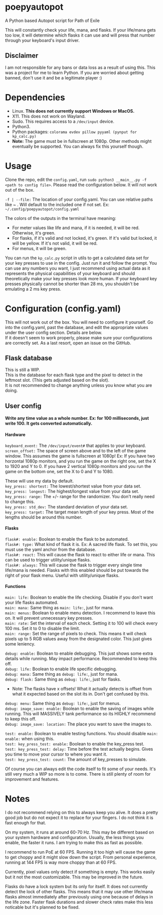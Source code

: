 # poepyautopot
A Python based Autopot script for Path of Exile </br>

This will constantly check your life, mana, and flasks. If your life/mana gets too low, it will determine which flasks it can use and will press that number through your keyboard's input driver. </br>

## Disclaimer
I am not responsible for any bans or data loss as a result of using this. This was a project for me to learn Python. If you are worried about getting banned, don't use it and be a legitimate player :) </br>

# Dependencies
* Linux. <b>This does not currently support Windows or MacOS.</b>
* X11. This does not work on Wayland.
* Sudo. This requires access to a `/dev/input` device.
* Python3.
* Python packages: `colorama evdev pillow pyyaml (pynput for kp_calc.py)`
* <b>Note:</b> The game must be in fullscreen at 1080p. Other methods might eventually be supported. You can always fix this yourself though.

# Usage
Clone the repo, edit the `config.yaml`, run `sudo python3 __main__.py -f <path to config file>`. Please read the configuration below. It will not work out of the box. </br>

`-f | --file:` The location of your config.yaml. You can use relative paths like ~ . Will default to the included one if not set. Ex: `~/.config/poepyautopot/config.yaml` </br>

The colors of the outputs in the terminal have meaning:
* For meter values like life and mana, if it is needed, it will be red. Otherwise, it's green.
* For flasks, if it's valid and not locked, it's green. If it's valid but locked, it will be yellow. If it's not valid, it will be red.
* For menus, it will be green. </br>

You can run the `kp_calc.py` script in utils to get a calculated data set for your key presses to use in the config. Just run it and follow the prompt. You can use any numbers you want, I just recommend using actual data as it represents the physical capabilities of your keyboard and should theoretically make your key presses look more human. If your keyboard key presses physically cannot be shorter than 28 ms, you shouldn't be emulating a 2 ms key press. </br>

# Configuration (config.yaml)
This will not work out of the box. You will need to configure it yourself. Go into the config.yaml, past the database, and edit the appropriate values under the user config section. Details are below. </br>
If it doesn't seem to work properly, please make sure your configurations are correctly set. As a last resort, open an issue on the GitHub. </br>
## Flask database
This is still a WIP. </br>
This is the database for each flask type and the pixel to detect in the leftmost slot. (This gets adjusted based on the slot). </br>
It is not recommended to change anything unless you know what you are doing. </br>

## User config
#### Write any time value as a whole number. Ex: for 100 milliseconds, just write 100. It gets converted automatically. </br>
#### Hardware
`keyboard_event:` The `/dev/input/event#` that applies to your keyboard. </br>
`screen_offset:` The space of screen above and to the left of the game window. This assumes the game is fullscreen at 1080p! Ex: If you have two horzontal 1080p monitors, and you run the game on the right one, set the X to 1920 and Y to 0. If you have 2 vertical 1080p monitors and you run the game on the bottom one, set the X to 0 and Y to 1080. </br>

These will use my data by default. </br>
`key_press: shortest:` The lowest/shortest value from your data set. </br>
`key_press: longest:` The highest/longest value from your data set. </br>
`key_press: range:` The +/- range for the randomizer. You don't really need to change this. </br>
`key_press: std_dev:` The standard deviation of your data set. </br>
`key_press: target:` The target mean length of your key press. Most of the lengths should be around this number. <br>

#### Flasks
`flask#: enable:` Boolean to enable the flask to be automated. </br>
`flask#: type:` What kind of flask it is. Ex: A sacred life flask. To set this, you must use the yaml anchor from the database. </br>
`flask#: react:` This will cause the flask to react to either life or mana. This can be used to trigger utility/unique flasks. </br>
`flask#: always:` This will cause the flask to trigger every single time life/mana is needed. Flasks with this enabled should be put towards the right of your flask menu. Useful with utility/unique flasks. </br>

#### Functions
`main: life:` Boolean to enable the life checking. Disable if you don't want your life flasks automated. </br>
`main: mana:` Same thing as `main: life:`, just for mana. </br>
`main: menus:` Boolean to enable menu detection. I recommend to leave this on. It will prevent unnecessary key presses. </br>
`main: rate:` Set the interval of each check. Setting it to 100 will check every 100 ms. Set it to 0 to disable the limit. </br>
`main: range:` Set the range of pixels to check. This means it will check pixels up to 5 RGB values away from the designated color. This just gives some leniency. </br>

`debug: enable:` Boolean to enable debugging. This just shows some extra details while running. May impact performance. Recommended to keep this off. </br>
`debug: life:` Boolean to enable life specific debugging. </br>
`debug: mana:` Same thing as `debug: life:`, just for mana. </br>
`debug: flask:` Same thing as `debug: life:`, just for flasks. </br>
* Note: The flasks have x offsets! What it actually detects is offset from what it expected based on the slot its in. Don't get confused by this. </br>

`debug: menu:` Same thing as `debug: life:`, just for menus. </br>
`debug: image_save: enable:` Boolean to enable the saving of images while running. This will MASSIVELY tank performance so its HIGHLY recommend to keep this off. </br>
`debug: image_save: location:` The place you want to save the images to. </br>

`test: enable:` Boolean to enable testing functions. You should disable `main: enable:` when using this. </br>
`test: key_press_test: enable:` Boolean to enable the key_press test. </br>
`test: key_press_test: delay:` Time before the test actually begins. Gives you time to move your cursor to where you want it. </br>
`test: key_press_test: count:` The amount of key_presses to simulate. </br>

Of course you can always edit the code itself to fit some of your needs. It's still very much a WIP so more is to come. There is still plenty of room for improvement and features. </br>

# Notes
I do not recommend relying on this to always keep you alive. It does a pretty good job but do not expect it to replace for your fingers. I do not think it is fast enough for that. </br>

On my system, it runs at around 60-70 Hz. This may be different based on your system hardware and configuration. Usually, the less things you enable, the faster it runs. I am trying to make this as fast as possible. </br>

I recommend to run PoE at 60 FPS. Running it too high will cause the game to get choppy and it might slow down the script. From personal experience, running at 144 FPS is way more choppy than at 60 FPS. </br>

Currently, pixel values only detect if something is empty. This works easily but it not the most customizable. This may be improved in the future. </br>

Flasks do have a lock system but its only for itself. It does not currently detect the lock of other flasks. This means that it may use other life/mana flasks almost immediately after previously using one because of delays in the life zone. Faster flask durations and slower check rates make this less noticable but it's planned to be fixed. </br>
